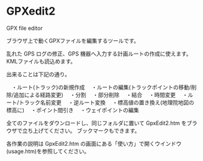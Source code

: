 # GPXedit2
GPX file editor

ブラウザ上で動くGPXファイルを編集するツールです。

乱れた GPS ログの修正、GPS 機器へ入力する計画ルートの作成に使えます。
KMLファイルも読込めます。

出来ることは下記の通り。

　・ルート(トラック)の新規作成
　・ルートの編集(トラックポイントの移動/削除/追加による経路変更)
　・分割
　・部分削除
　・結合
　・時間変更
　・ルート/トラック名前変更
　・逆ルート変換
　・標高値の置き換え(地理院地図の標高に)
　・ポイント間引き
　・ウェイポイントの編集


全てのファイルをダウンロードし、同じフォルダに置いて GpxEdit2.htm をブラウザで立ち上げてください。
ブックマークもできます。


各作業の説明は GpxEdit2.htm の画面にある「使い方」で開くウインドウ(usage.htm)を参照してください。

